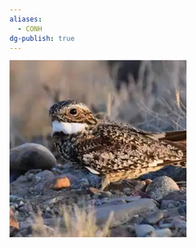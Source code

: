 ```yaml
---
aliases:
  - CONH
dg-publish: true
---
```

![Common-Nighthawk-(CONH)-Generic-Image.png](../../Admin/Attachments/Common-Nighthawk-(CONH)-Generic-Image.png)
